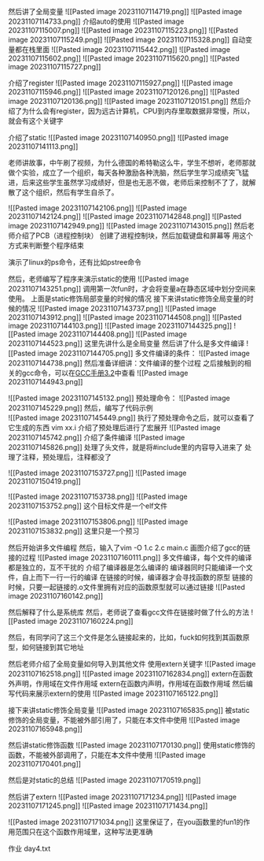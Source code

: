 然后讲了全局变量
![[Pasted image 20231107114719.png]]
![[Pasted image 20231107114733.png]]
介绍auto的使用
![[Pasted image 20231107115007.png]]
![[Pasted image 20231107115223.png]]
![[Pasted image 20231107115249.png]]
![[Pasted image 20231107115328.png]]
自动变量都在栈里面
![[Pasted image 20231107115442.png]]
![[Pasted image 20231107115602.png]]
![[Pasted image 20231107115620.png]]
![[Pasted image 20231107115727.png]]

介绍了register
![[Pasted image 20231107115927.png]]
![[Pasted image 20231107115946.png]]
![[Pasted image 20231107120126.png]]
![[Pasted image 20231107120136.png]]
![[Pasted image 20231107120151.png]]
然后介绍了为什么会有register，因为远古计算机，CPU到内存里取数据非常慢，所以，就会有这个关键字

介绍了static
![[Pasted image 20231107140950.png]]
![[Pasted image 20231107141113.png]]

老师讲故事，中午刷了视频，为什么德国的希特勒这么牛，学生不想听，老师那就做个实验，成立了一个组织，每天各种激励各种洗脑，然后学生学习成绩突飞猛进，后来这些学生虽然学习成绩好，但是也无恶不做，老师后来控制不了了，就解散了这个组织，然后有学生自杀了。

![[Pasted image 20231107142106.png]]
![[Pasted image 20231107142124.png]]
![[Pasted image 20231107142848.png]]
![[Pasted image 20231107142949.png]]
![[Pasted image 20231107143015.png]]
然后老师介绍了PCB（进程控制块）
创建了进程控制块，然后加载键盘和屏幕等
用这个方式来判断整个程序结束

演示了linux的ps命令，还有比如pstree命令

然后，老师编写了程序来演示static的使用
![[Pasted image 20231107143251.png]]
调用第一次fun时，才会将变量a在静态区域中划分空间来使用。
上面是static修饰局部变量的时候的情况
接下来讲static修饰全局变量的时候的情况
![[Pasted image 20231107143737.png]]
![[Pasted image 20231107143912.png]]
![[Pasted image 20231107144508.png]]
![[Pasted image 20231107144103.png]]
![[Pasted image 20231107144325.png]]
![[Pasted image 20231107144408.png]]
![[Pasted image 20231107144523.png]]
这里先讲什么是全局变量
然后讲了什么是多文件编译
![[Pasted image 20231107144705.png]]
多文件编译的条件：
![[Pasted image 20231107144738.png]]
然后准备详细讲：文件编译的整个过程
之后接触到的相关的gcc命令，可以在[GCC手册3.2](https://gcc.gnu.org/onlinedocs/gcc-13.2.0/gcc/Overall-Options.html)中查看
![[Pasted image 20231107144943.png]]

![[Pasted image 20231107145132.png]]
预处理命令：
![[Pasted image 20231107145229.png]]
然后，编写了代码示例                            
![[Pasted image 20231107145449.png]]
执行了预处理命令之后，就可以查看了它生成的东西
vim xx.i
介绍了预处理后进行了宏展开
![[Pasted image 20231107145742.png]]
介绍了条件编译
![[Pasted image 20231107145826.png]]
处理了头文件，就是将#include里的内容导入进来了
处理了注释，预处理后，注释都没了

![[Pasted image 20231107153727.png]]
![[Pasted image 20231107150419.png]]


![[Pasted image 20231107153738.png]]
![[Pasted image 20231107153752.png]]
这个目标文件是一个elf文件

![[Pasted image 20231107153806.png]]
![[Pasted image 20231107153832.png]]
这里只是一个预习

然后开始讲多文件编程
然后，输入了vim -O 1.c 2.c main.c
画图介绍了gcc的链接的过程
![[Pasted image 20231107160111.png]]
多文件编译，每个文件的编译都是独立的，互不干扰的
介绍了编译器是怎么编译的
编译器同时只能编译一个文件，自上而下一行一行的编译
在链接的时候，编译器才会寻找函数的原型
链接的时候，只要一起链接的.o文件里拥有对应的函数原型就可以通过链接
![[Pasted image 20231107160142.png]]

然后解释了什么是系统库
然后，老师说了查看gcc文件在链接时做了什么的方法
![[Pasted image 20231107160224.png]]

然后，有同学问了这三个文件是怎么链接起来的，比如，fuck如何找到其函数原型，如何链接到其它地址

然后老师介绍了全局变量如何导入到其他文件
使用extern关键字
![[Pasted image 20231107162518.png]]
![[Pasted image 20231107162834.png]]
extern在函数外声明，作用域在文件作用域
extern在函数内声明，作用域在函数作用域
然后编写代码来展示extern的使用
![[Pasted image 20231107165122.png]]

接下来讲static修饰全局变量
![[Pasted image 20231107165835.png]]
被static修饰的全局变量，不能被外部引用了，只能在本文件中使用
![[Pasted image 20231107165948.png]]

然后讲static修饰函数
![[Pasted image 20231107170130.png]]
使用static修饰的函数，不能被外部调用了，只能在本文件中使用
![[Pasted image 20231107170401.png]]

然后是对static的总结
![[Pasted image 20231107170519.png]]

然后讲了extern
![[Pasted image 20231107171234.png]]
![[Pasted image 20231107171245.png]]
![[Pasted image 20231107171434.png]]

![[Pasted image 20231107171034.png]]
这里保证了，在you函数里的fun1的作用范围只在这个函数作用域里，这种写法更准确

作业
day4.txt
